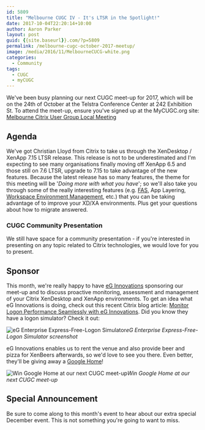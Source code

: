 ```yaml
---
id: 5809
title: "Melbourne CUGC IV - It's LTSR in the Spotlight!"
date: 2017-10-04T22:20:14+10:00
author: Aaron Parker
layout: post
guid: {{site.baseurl}}.com/?p=5809
permalink: /melbourne-cugc-october-2017-meetup/
image: /media/2016/11/MelbourneCUCG-white.png
categories:
  - Community
tags:
  - CUGC
  - myCUGC
---
```


We've been busy planning our next CUGC meet-up for 2017, which will be on the 24th of October at the Telstra Conference Center at 242 Exhibition St. To attend the meet-up, ensure you've signed up at the MyCUGC.org site: [Melbourne Citrix User Group Local Meeting](https://www.mycugc.org/page/melbourne-oct24-2017Meeting)

## Agenda

We've got Christian Lloyd from Citrix to take us through the XenDesktop / XenApp 7.15 LTSR release. This release is not to be underestimated and I'm expecting to see many organisations finally moving off XenApp 6.5 and those still on 7.6 LTSR, upgrade to 7.15 to take advantage of the new features. Because the latest release has so many features, the theme for this meeting will be '_Doing more with what you have_'; so we'll also take you through some of the really interesting features (e.g. [FAS](https://docs.citrix.com/en-us/xenapp-and-xendesktop/7-15-ltsr/secure/federated-authentication-service/fas-architectures.html), App Layering, [Workspace Environment Management](https://docs.citrix.com/en-us/workspace-environment-management/current-release.html), etc.) that you can be taking advantage of to improve your XD/XA environments. Plus get your questions about how to migrate answered.

### CUGC Community Presentation

We still have space for a community presentation - if you're interested in presenting on any topic related to Citrix technologies, we would love for you to present. 

## Sponsor

This month, we're really happy to have [eG Innovations](https://www.eginnovations.com/) sponsoring our meet-up and to discuss proactive monitoring, assessment and management of your Citrix XenDesktop and XenApp environments. To get an idea what eG Innovations is doing, check out this recent Citrix blog article: [Monitor Logon Performance Seamlessly with eG Innovations](https://www.citrix.com/blogs/2017/09/26/monitor-logon-performance-seamlessly-with-eg-innovations/). Did you know they have a logon simulator? Check it out:

![eG Enterprise Express-Free-Logon Simulator]({{site.baseurl}}/media/2017/10/eG-Enterprise-Express-Free-Logon-Simulator-Image-02-720x478.png)*eG Enterprise Express-Free-Logon Simulator screenshot*

eG Innovations enables us to rent the venue and also provide beer and pizza for XenBeers afterwards, so we'd love to see you there. Even better, they'll be giving away a [Google Home](https://madeby.google.com/home/)!

![Win Google Home at our next CUGC meet-up]({{site.baseurl}}/media/2017/10/GoogleHome.jpg)*Win Google Home at our next CUGC meet-up*

## Special Announcement

Be sure to come along to this month's event to hear about our extra special December event. This is not something you're going to want to miss.
